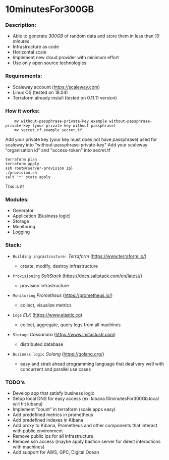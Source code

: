 #  10minutesFor300GB

### Description:   
- Able to generate *300GB* of random data and store them in less than *10 minutes* 
- Infrastructure as code 
- Horizontal scale   
- Implement new cloud provider with minimum effort
- Use only open source technologies  

### Requirements:
* Scaleway account (https://scaleway.com)
* Linux OS (tested on 18.04)
* Terraform already install (tested on 0.11.11 version)

### How it works:
``` cd infrastructure/scaleway/
    mv without-passphrase-private-key.example without-passphrase-private-key (your private key without passphrase)    
    mv secret.tf.example secret.tf
```    
Add your private key (your key must does not have passphrase) used for scaleway into "without-passphrase-private-key"
Add your scaleway "organisation id" and "access-token" into secret.tf

```$xslt
terraform plan
terraform apply
ssh root@{server-provision ip}
./provision.sh
salt '*' state.apply
```

This is it! 

### Modules:
* Generator
* Application (Business logic)
* Storage
* Monitoring
* Logging

### Stack:
- ```Building ingrastructure:``` *Terraform* (https://www.terraform.io/)   
    - create, modify, destroy infrastructure    
   
- ```Provisioning``` *SaltStack* (https://docs.saltstack.com/en/latest/)
    - provision infrastructure
    
- ```Monitoring``` *Prometheus* (https://prometheus.io/) 
    - collect, visualize metrics
    
- ```Logs``` *ELK* (https://www.elastic.co)
    - collect, aggregate, query logs from all machines
     
- ```Storage``` *Cassandra* (https://www.instaclustr.com)
    - distributed database         
    
- ```Business logic``` *Golang* (https://golang.org/)
    - easy and strait ahead programming language that deal very well with concurrent and parallel use cases
    
### TODO's
* Develop app that satisfy business logic
* Setup local DNS for easy access (ex: kibana.10minutesFor300Gb.local will hit kibana)
* Implement "count" in terraform (scale apps easy)
* Add predefined metrics in prometheus
* Add predefined indexes in Kibana
* Add proxy to Kibana, Prometheus and other components that interact with public environment
* Remove public ips for all infrastructure
* Remove ssh access (maybe apply bastion server for direct interactions with machines)
* Add support for AWS, GPC, Digital Ocean
